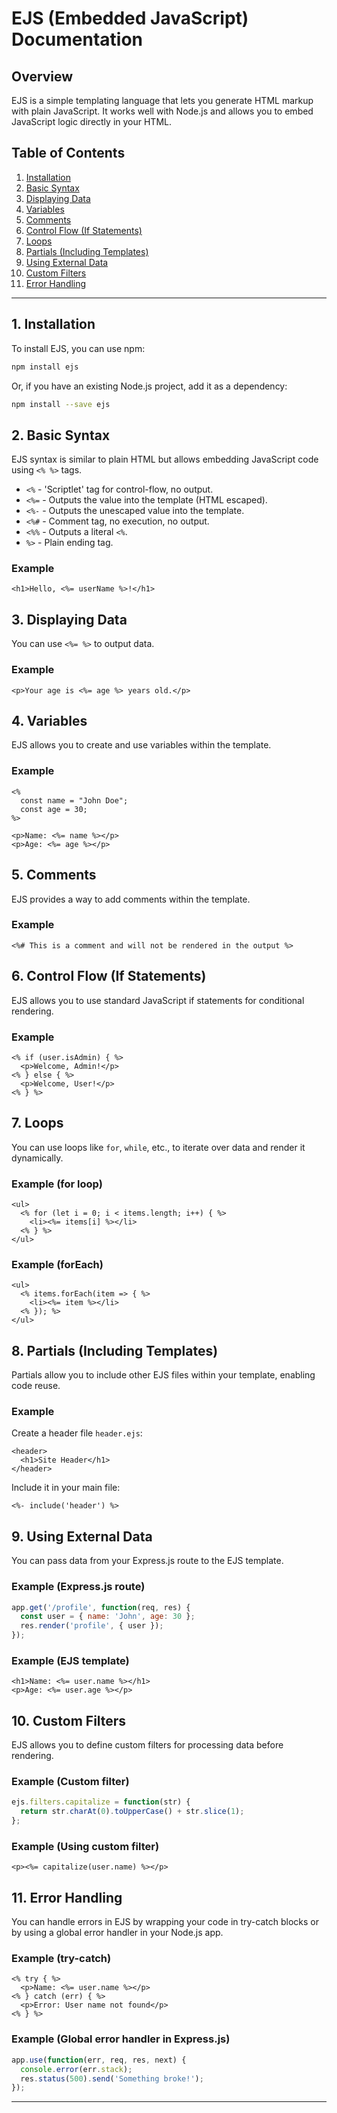 # EJS (Embedded JavaScript) Documentation

## Overview

EJS is a simple templating language that lets you generate HTML markup with plain JavaScript. It works well with Node.js and allows you to embed JavaScript logic directly in your HTML.

## Table of Contents

1. [Installation](#installation)
2. [Basic Syntax](#basic-syntax)
3. [Displaying Data](#displaying-data)
4. [Variables](#variables)
5. [Comments](#comments)
6. [Control Flow (If Statements)](#control-flow-if-statements)
7. [Loops](#loops)
8. [Partials (Including Templates)](#partials-including-templates)
9. [Using External Data](#using-external-data)
10. [Custom Filters](#custom-filters)
11. [Error Handling](#error-handling)

---

## 1. Installation

To install EJS, you can use npm:

```bash
npm install ejs
```

Or, if you have an existing Node.js project, add it as a dependency:

```bash
npm install --save ejs
```

## 2. Basic Syntax

EJS syntax is similar to plain HTML but allows embedding JavaScript code using `<% %>` tags.

- `<%` - 'Scriptlet' tag for control-flow, no output.
- `<%=` - Outputs the value into the template (HTML escaped).
- `<%-` - Outputs the unescaped value into the template.
- `<%#` - Comment tag, no execution, no output.
- `<%%` - Outputs a literal `<%`.
- `%>` - Plain ending tag.

### Example

```ejs
<h1>Hello, <%= userName %>!</h1>
```

## 3. Displaying Data

You can use `<%= %>` to output data.

### Example

```ejs
<p>Your age is <%= age %> years old.</p>
```

## 4. Variables

EJS allows you to create and use variables within the template.

### Example

```ejs
<%
  const name = "John Doe";
  const age = 30;
%>

<p>Name: <%= name %></p>
<p>Age: <%= age %></p>
```

## 5. Comments

EJS provides a way to add comments within the template.

### Example

```ejs
<%# This is a comment and will not be rendered in the output %>
```

## 6. Control Flow (If Statements)

EJS allows you to use standard JavaScript if statements for conditional rendering.

### Example

```ejs
<% if (user.isAdmin) { %>
  <p>Welcome, Admin!</p>
<% } else { %>
  <p>Welcome, User!</p>
<% } %>
```

## 7. Loops

You can use loops like `for`, `while`, etc., to iterate over data and render it dynamically.

### Example (for loop)

```ejs
<ul>
  <% for (let i = 0; i < items.length; i++) { %>
    <li><%= items[i] %></li>
  <% } %>
</ul>
```

### Example (forEach)

```ejs
<ul>
  <% items.forEach(item => { %>
    <li><%= item %></li>
  <% }); %>
</ul>
```

## 8. Partials (Including Templates)

Partials allow you to include other EJS files within your template, enabling code reuse.

### Example

Create a header file `header.ejs`:

```ejs
<header>
  <h1>Site Header</h1>
</header>
```

Include it in your main file:

```ejs
<%- include('header') %>
```

## 9. Using External Data

You can pass data from your Express.js route to the EJS template.

### Example (Express.js route)

```javascript
app.get('/profile', function(req, res) {
  const user = { name: 'John', age: 30 };
  res.render('profile', { user });
});
```

### Example (EJS template)

```ejs
<h1>Name: <%= user.name %></h1>
<p>Age: <%= user.age %></p>
```

## 10. Custom Filters

EJS allows you to define custom filters for processing data before rendering.

### Example (Custom filter)

```javascript
ejs.filters.capitalize = function(str) {
  return str.charAt(0).toUpperCase() + str.slice(1);
};
```

### Example (Using custom filter)

```ejs
<p><%= capitalize(user.name) %></p>
```

## 11. Error Handling

You can handle errors in EJS by wrapping your code in try-catch blocks or by using a global error handler in your Node.js app.

### Example (try-catch)

```ejs
<% try { %>
  <p>Name: <%= user.name %></p>
<% } catch (err) { %>
  <p>Error: User name not found</p>
<% } %>
```

### Example (Global error handler in Express.js)

```javascript
app.use(function(err, req, res, next) {
  console.error(err.stack);
  res.status(500).send('Something broke!');
});
```

---